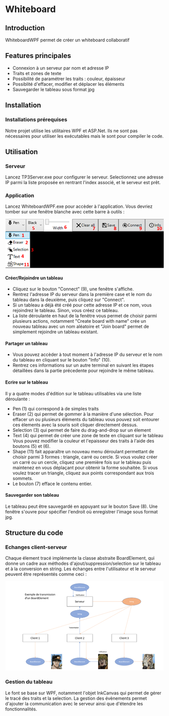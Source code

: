 # Whiteboard

## Introduction
WhiteboardWPF permet de créer un whiteboard collaboratif

## Features principales
- Connexion à un serveur par nom et adresse IP
- Traits et zones de texte
- Possibilité de paramétrer les traits : couleur, épaisseur
- Possiblité d'effacer, modifier et déplacer les éléments
- Sauvegarder le tableau sous format jpg

## Installation
### Installations prérequises
Notre projet utilise les utilitaires WPF et ASP.Net. Ils ne sont pas nécessaires pour utiliser les exécutables mais le sont pour compiler le code.


## Utilisation
### Serveur
Lancez TP3Server.exe pour configurer le serveur. Selectionnez une adresse IP parmi la liste proposée en rentrant l'index associé, et le serveur est prêt.

### Application
Lancez WhiteboardWPF.exe pour accèder à l'application. Vous devriez tomber sur une fenêtre blanche avec cette barre à outils :

![Screenshot](exampleGitHub.png)

#### Créer/Rejoindre un tableau
- Cliquez sur le bouton "Connect" (9), une fenêtre s'affiche.
- Rentrez l'adresse IP du serveur dans la première case et le nom du tableau dans la deuxième, puis cliquez sur "Connect".
- Si un tableau a déjà été créé pour cette adresse IP et ce nom, vous rejoindrez le tableau. Sinon, vous créez ce tableau.
- La liste déroulante en haut de la fenêtre vous permet de choisir parmi plusieurs actions, notamment "Create board with name" crée un nouveau tableau avec un nom aléatoire et "Join board" permet de simplement rejoindre un tableau existant.

#### Partager un tableau
- Vous pouvez accèder à tout moment à l'adresse IP du serveur et le nom du tableau en cliquant sur le bouton "Info" (10).
- Rentrez ces informations sur un autre terminal en suivant les étapes détaillées dans la partie précedente pour rejoindre le même tableau.

#### Ecrire sur le tableau
Il y a quatre modes d'édition sur le tableau utilisables via une liste déroulante :
- Pen (1) qui correspond à de simples traits
- Eraser (2) qui permet de gommer à la manière d'une sélection. Pour effacer un ou plusieurs éléments du tableau vous pouvez soit entourer ces élements avec la souris soit cliquer directement dessus.
- Selection (3) qui permet de faire du drag-and-drop sur un élement
- Text (4) qui permet de créer une zone de texte en cliquant sur le tableau
Vous pouvez modifier la couleur et l'epaisseur des traits à l'aide des boutons (5) et (6).
- Shape (11) fait apparaître un nouveau menu déroulant permettant de choisir parmi 3 formes : triangle, carré ou cercle. Si vous voulez créer un carré ou un cercle, cliquez une première fois sur le tableau puis maintenez en vous déplaçant pour obtenir la forme souhaitée. Si vous voulez tracer un triangle, cliquez aux points correspondant aux trois sommets.
- Le bouton (7) efface le contenu entier.

#### Sauvegarder son tableau
Le tableau peut être sauvegardé en appuyant sur le bouton Save (8). Une fenêtre s'ouvre pour spécifier l'endroit où enregistrer l'image sous format jpg.

## Structure du code

### Echanges client-serveur

Chaque élement tracé implémente la classe abstraite BoardElement, qui donne un cadre aux méthodes d'ajout/suppression/selection sur le tableau et à la conversion en string.
Les échanges entre l'utilisateur et le serveur peuvent être représentés comme ceci :

![Screenshot](Transmission.PNG)

### Gestion du tableau

Le font se base sur WPF, notamment l'objet InkCanvas qui permet de gérer le tracé des traits et la selection. La gestion des évènements permet d'ajouter la communication avec le serveur ainsi que d'étendre les fonctionnalités.
